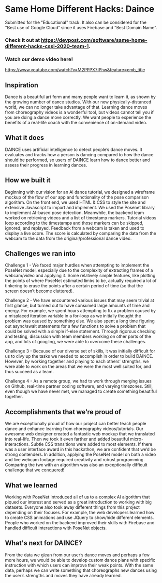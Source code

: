 # Same Home Different Hacks: Daince
Submitted for the "Educational" track. It also can be considered for the "Best use of Google Cloud" since it uses Firebase and "Best Domain Name".

### Check it out at https://devpost.com/software/same-home-different-hacks-cssi-2020-team-1.

### Watch our demo video here!
https://www.youtube.com/watch?v=M2PPPX7IPhw&feature=emb_title

## Inspiration
Dance is a beautiful art form and many people want to learn it, as shown by the growing number of dance studios. With our new physically-distanced world, we can no longer take advantage of that. Learning dance moves from choreography videos is a wonderful tool, but videos cannot tell you if you are doing a dance move correctly. We want people to experience the benefits of a real-life coach with the convenience of on-demand video.

## What it does
DAINCE uses artificial intelligence to detect people’s dance moves. It evaluates and tracks how a person is dancing compared to how the dance should be performed, so users of DAINCE learn how to dance better and assess their progress in learning dances. 

## How we built it
Beginning with our vision for an AI dance tutorial, we designed a wireframe mockup of the flow of our app and functionality of the pose comparison algorithm. On the front end, we used HTML & CSS to style the site and extensive Javascript to import and implement. We used the Posenet library to implement AI-based pose detection. Meanwhile, the backend team worked on retrieving videos and a list of timestamp markers. Tutorial videos loop according to the timestamps and those markers can be skipped, ignored, and replayed. Feedback from a webcam is taken and used to display a live score. The score is calculated by comparing the data from the webcam to the data from the original/professional dance video. 
 
## Challenges we ran into
Challenge 1 - We faced major hurdles when attempting to implement the PoseNet model, especially due to the complexity of extracting frames of a webcam/video and applying it. Some relatively simple features, like plotting the points of where PoseNet estimated limbs to be, actually required a lot of tinkering to erase the points after a certain period of time (so that the screen doesn’t become cluttered).

Challenge 2 - We have encountered various issues that may seem trivial at first glance, but turned out to have consumed large amounts of time and energy. For example, we spent hours attempting to fix a problem caused by a misplaced iteration variable in a for-loop as we initially thought the problem was caused by something else. We also spent a long time figuring out async/await statements for a few functions to solve a problem that could be solved with a simple if-else statement. Through rigorous checking and testing, discussion with team members working on other parts of the app, and lots of googling, we were able to overcome these challenges.

Challenge 3 - Because of our diverse set of skills, it was initially difficult for us to divy up the tasks we needed to accomplish in order to build DAINCE. However, by working together and playing to each others’ strengths, we were able to work on the areas that we were the most well suited for, and thus succeed as a team. 

Challenge 4 - As a remote group, we had to work through merging issues on Github, real-time partner coding software, and varying timezones. Still, even though we have never met, we managed to create something beautiful together. 

## Accomplishments that we’re proud of
We are exceptionally proud of how our project can better teach people dance and enhance learning from choreography videos/tutorials. 
Our awesome web designer created a fantastic web mockup that we translated into real-life. Then we took it even farther and added beautiful micro-interactions. Subtle CSS transitions were added to most elements. If there was a user interface award in this hackathon, we are confident that we’d be strong contenders. 
In addition, applying the PoseNet model on both a video and live webcam footage required creativity and robust programming. Comparing the two with an algorithm was also an exceptionally difficult challenge that we conquered!
 
## What we learned
Working with PoseNet introduced all of us to a complex AI algorithm that piqued our interest and served as a great introduction to working with big datasets. Everyone also took away different things from this project depending on their focuses. For example, the web developers learned how to create CSS animations and use JQuery to show/hide different elements. People who worked on the backend improved their skills with Firebase and handled difficult interactions with PoseNet objects.
 
## What's next for DAINCE?
From the data we glean from our user’s dance moves and perhaps a few more hours, we would be able to develop custom dance plans with specific instruction with which users can improve their weak points. With the same data, perhaps we can write something that choreographs new dances using the user’s strengths and moves they have already learned. 

